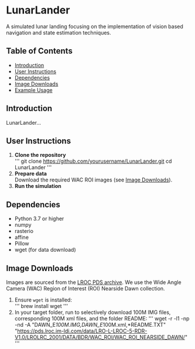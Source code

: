 # LunarLander

A simulated lunar landing focusing on the implementation of vision based navigation and state estimation techniques.

## Table of Contents
- [Introduction](#introduction)
- [User Instructions](#user-instructions)
- [Dependencies](#dependencies)
- [Image Downloads](#image-downloads)
- [Example Usage](#example-usage)

## Introduction
LunarLander...

## User Instructions
1. **Clone the repository**  
'''
git clone https://github.com/yourusername/LunarLander.git
cd LunarLander
'''
2. **Prepare data**  
Download the required WAC ROI images (see [Image Downloads](#image-downloads)).
3. **Run the simulation**  

## Dependencies
- Python 3.7 or higher  
- numpy  
- rasterio  
- affine  
- Pillow  
- wget (for data download)

## Image Downloads
Images are sourced from the [LROC PDS archive](https://pds.lroc.asu.edu/data/). We use the Wide Angle Camera (WAC) Region of Interest (ROI) Nearside Dawn collection.

1. Ensure `wget` is installed:  
'''
brew install wget
'''
2. In your target folder, run to selectively download 100M IMG files, corresponding 100M xml files, and the folder README:
'''
wget -r -l1 -np -nd
-A "DAWN_E*100M.IMG,DAWN_E*100M.xml,*README.TXT"
"https://pds.lroc.im-ldi.com/data/LRO-L-LROC-5-RDR-V1.0/LROLRC_2001/DATA/BDR/WAC_ROI/WAC_ROI_NEARSIDE_DAWN/"
'''
